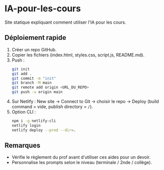 # IA-pour-les-cours
Site statique expliquant comment utiliser l'IA pour les cours.

## Déploiement rapide
1. Créer un repo GitHub.
2. Copier les fichiers (index.html, styles.css, script.js, README.md).
3. Push :
   ```bash
   git init
   git add .
   git commit -m "init"
   git branch -M main
   git remote add origin <URL_DU_REPO>
   git push -u origin main
   ```
4. Sur Netlify : New site → Connect to Git → choisir le repo → Deploy (build command = vide, publish directory = `/`).
5. Option CLI :
   ```bash
   npm i -g netlify-cli
   netlify login
   netlify deploy --prod --dir=.
   ```

## Remarques
- Vérifie le règlement du prof avant d'utiliser ces aides pour un devoir.
- Personnalise les prompts selon le niveau (terminale / 2nde / collège).
